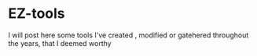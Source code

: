 # EZ-tools
I will post here some  tools I've created , modified or gatehered throughout the years, that I deemed worthy

